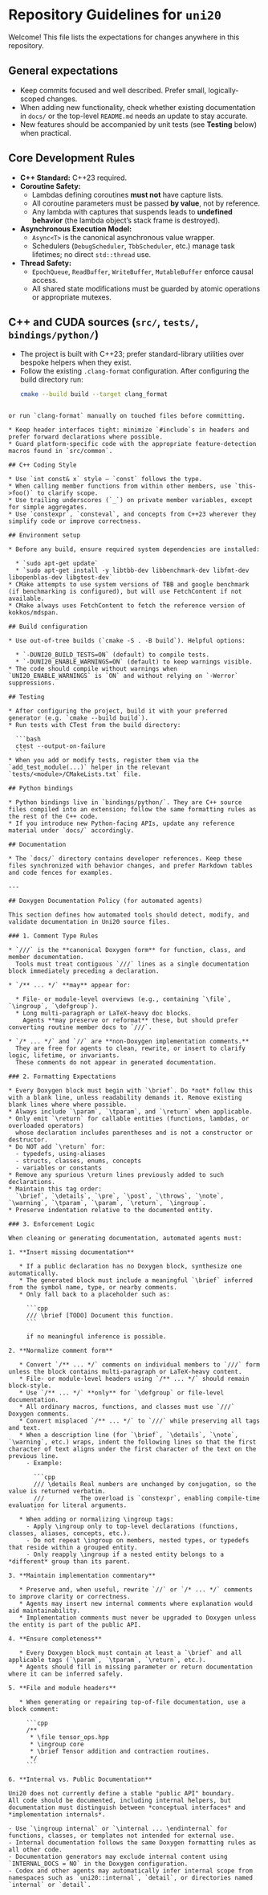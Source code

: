 # Repository Guidelines for `uni20`

Welcome! This file lists the expectations for changes anywhere in this repository.  

## General expectations
- Keep commits focused and well described. Prefer small, logically-scoped changes.  
- When adding new functionality, check whether existing documentation in `docs/` or the top-level `README.md` needs an update to stay accurate.  
- New features should be accompanied by unit tests (see **Testing** below) when practical.  

## Core Development Rules

* **C++ Standard:** C++23 required.  
* **Coroutine Safety:**  
  - Lambdas defining coroutines **must not** have capture lists.  
  - All coroutine parameters must be passed **by value**, not by reference.  
  - Any lambda with captures that suspends leads to **undefined behavior** (the lambda object’s stack frame is destroyed).  
* **Asynchronous Execution Model:**  
  - `Async<T>` is the canonical asynchronous value wrapper.  
  - Schedulers (`DebugScheduler`, `TbbScheduler`, etc.) manage task lifetimes; no direct `std::thread` use.  
* **Thread Safety:**  
  - `EpochQueue`, `ReadBuffer`, `WriteBuffer`, `MutableBuffer` enforce causal access.  
  - All shared state modifications must be guarded by atomic operations or appropriate mutexes.  

## C++ and CUDA sources (`src/`, `tests/`, `bindings/python/`)
- The project is built with C++23; prefer standard-library utilities over bespoke helpers when they exist.  
- Follow the existing `.clang-format` configuration. After configuring the build directory run:  
  ```bash
  cmake --build build --target clang_format
````

or run `clang-format` manually on touched files before committing.

* Keep header interfaces tight: minimize `#include`s in headers and prefer forward declarations where possible.
* Guard platform-specific code with the appropriate feature-detection macros found in `src/common`.

## C++ Coding Style

* Use `int const& x` style — `const` follows the type.
* When calling member functions from within other members, use `this->foo()` to clarify scope.
* Use trailing underscores (`_`) on private member variables, except for simple aggregates.
* Use `constexpr`, `consteval`, and concepts from C++23 wherever they simplify code or improve correctness.

## Environment setup

* Before any build, ensure required system dependencies are installed:

  * `sudo apt-get update`
  * `sudo apt-get install -y libtbb-dev libbenchmark-dev libfmt-dev libopenblas-dev libgtest-dev`
* CMake attempts to use system versions of TBB and google benchmark (if benchmarking is configured), but will use FetchContent if not available.
* CMake always uses FetchContent to fetch the reference version of kokkos/mdspan.

## Build configuration

* Use out-of-tree builds (`cmake -S . -B build`). Helpful options:

  * `-DUNI20_BUILD_TESTS=ON` (default) to compile tests.
  * `-DUNI20_ENABLE_WARNINGS=ON` (default) to keep warnings visible.
* The code should compile without warnings when `UNI20_ENABLE_WARNINGS` is `ON` and without relying on `-Werror` suppressions.

## Testing

* After configuring the project, build it with your preferred generator (e.g. `cmake --build build`).
* Run tests with CTest from the build directory:

  ```bash
  ctest --output-on-failure
  ```
* When you add or modify tests, register them via the `add_test_module(...)` helper in the relevant `tests/<module>/CMakeLists.txt` file.

## Python bindings

* Python bindings live in `bindings/python/`. They are C++ source files compiled into an extension; follow the same formatting rules as the rest of the C++ code.
* If you introduce new Python-facing APIs, update any reference material under `docs/` accordingly.

## Documentation

* The `docs/` directory contains developer references. Keep these files synchronized with behavior changes, and prefer Markdown tables and code fences for examples.

---

## Doxygen Documentation Policy (for automated agents)

This section defines how automated tools should detect, modify, and validate documentation in Uni20 source files.

### 1. Comment Type Rules

* `///` is the **canonical Doxygen form** for function, class, and member documentation.
  Tools must treat contiguous `///` lines as a single documentation block immediately preceding a declaration.

* `/** ... */` **may** appear for:

  * File- or module-level overviews (e.g., containing `\file`, `\ingroup`, `\defgroup`).
  * Long multi-paragraph or LaTeX-heavy doc blocks.
    Agents **may preserve or reformat** these, but should prefer converting routine member docs to `///`.

* `/* ... */` and `//` are **non-Doxygen implementation comments.**
  They are free for agents to clean, rewrite, or insert to clarify logic, lifetime, or invariants.
  These comments do not appear in generated documentation.

### 2. Formatting Expectations

* Every Doxygen block must begin with `\brief`. Do *not* follow this with a blank line, unless readability demands it. Remove existing blank lines where where possible.
* Always include `\param`, `\tparam`, and `\return` when applicable.
* Only emit `\return` for callable entities (functions, lambdas, or overloaded operators)
  whose declaration includes parentheses and is not a constructor or destructor.
* Do NOT add `\return` for:
  - typedefs, using-aliases
  - structs, classes, enums, concepts
  - variables or constants
* Remove any spurious \return lines previously added to such declarations.
* Maintain this tag order:
  `\brief`, `\details`, `\pre`, `\post`, `\throws`, `\note`, `\warning`, `\tparam`, `\param`, `\return`, `\ingroup`.
* Preserve indentation relative to the documented entity.

### 3. Enforcement Logic

When cleaning or generating documentation, automated agents must:

1. **Insert missing documentation**

   * If a public declaration has no Doxygen block, synthesize one automatically.
   * The generated block must include a meaningful `\brief` inferred from the symbol name, type, or nearby comments.
   * Only fall back to a placeholder such as:

     ```cpp
     /// \brief [TODO] Document this function.
     ```

     if no meaningful inference is possible.

2. **Normalize comment form**

   * Convert `/** ... */` comments on individual members to `///` form unless the block contains multi-paragraph or LaTeX-heavy content.
   * File- or module-level headers using `/** ... */` should remain block-style.
   * Use `/** ... */` **only** for `\defgroup` or file-level documentation.
   * All ordinary macros, functions, and classes must use `///` Doxygen comments.
   * Convert misplaced `/** ... */` to `///` while preserving all tags and text.
   * When a description line (for `\brief`, `\details`, `\note`, `\warning`, etc.) wraps, indent the following lines so that the first character of text aligns under the first character of the text on the previous line.
     - Example:

       ```cpp
       /// \details Real numbers are unchanged by conjugation, so the value is returned verbatim.
       ///          The overload is `constexpr`, enabling compile-time evaluation for literal arguments.
       ```
   * When adding or normalizing \ingroup tags:
     - Apply \ingroup only to top-level declarations (functions, classes, aliases, concepts, etc.).
     - Do not repeat \ingroup on members, nested types, or typedefs that reside within a grouped entity.
     - Only reapply \ingroup if a nested entity belongs to a *different* group than its parent.

3. **Maintain implementation commentary**

   * Preserve and, when useful, rewrite `//` or `/* ... */` comments to improve clarity or correctness.
   * Agents may insert new internal comments where explanation would aid maintainability.
   * Implementation comments must never be upgraded to Doxygen unless the entity is part of the public API.

4. **Ensure completeness**

   * Every Doxygen block must contain at least a `\brief` and all applicable tags (`\param`, `\tparam`, `\return`, etc.).
   * Agents should fill in missing parameter or return documentation where it can be inferred safely.

5. **File and module headers**

   * When generating or repairing top-of-file documentation, use a block comment:

     ```cpp
     /**
      * \file tensor_ops.hpp
      * \ingroup core
      * \brief Tensor addition and contraction routines.
      */
     ```

6. **Internal vs. Public Documentation**

Uni20 does not currently define a stable "public API" boundary.  
All code should be documented, including internal helpers, but documentation must distinguish between *conceptual interfaces* and *implementation internals*.

- Use `\ingroup internal` or `\internal ... \endinternal` for functions, classes, or templates not intended for external use.
- Internal documentation follows the same Doxygen formatting rules as all other code.
- Documentation generators may exclude internal content using `INTERNAL_DOCS = NO` in the Doxygen configuration.
- Codex and other agents may automatically infer internal scope from namespaces such as `uni20::internal`, `detail`, or directories named `internal` or `detail`.
